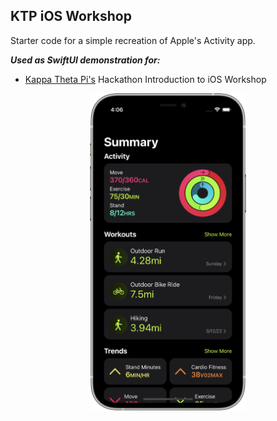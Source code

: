 ## KTP iOS Workshop

Starter code for a simple recreation of Apple's Activity app.

***Used as SwiftUI demonstration for:***
- [Kappa Theta Pi's](http://kappathetapi.com) Hackathon Introduction to iOS Workshop

<div align="center">
    <img src="./screenshots/my activity.png" width=250px/>
</div>

